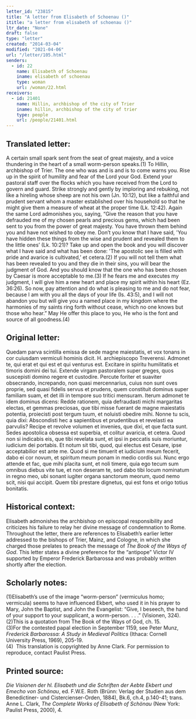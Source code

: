 ```yaml
---
letter_id: "23815"
title: "A letter from Elisabeth of Schoenau ()"
ititle: "a letter from elisabeth of schoenau ()"
ltr_date: "None"
draft: false
type: "letter"
created: "2014-03-04"
modified: "2021-04-06"
url: "/letter/105.html"
senders:
  - id: 22
    name: Elisabeth of Schoenau
    iname: elisabeth of schoenau
    type: woman
    url: /woman/22.html
receivers:
  - id: 21401
    name: Hillin, archbishop of the city of Trier
    iname: hillin, archbishop of the city of trier
    type: people
    url: /people/21401.html
---
```

<h2> Translated letter:</h2><p>A certain small spark sent from the seat of great majesty, and a voice thundering in the heart of a small worm-person speaks.(1) To Hillin, archbishop of Trier. The one who was and is and is to come warns you. Rise up in the spirit of humility and fear of the Lord your God. Extend your pastoral staff over the flocks which you have received from the Lord to govern and guard. Strike strongly and gently by imploring and rebuking, not like a hireling whose sheep are not his own (Jn. 10:12), but like a faithful and prudent servant whom a master established over his household so that he might give them a measure of wheat at the proper time (Lk. 12:42). Again the same Lord admonishes you, saying, “Give the reason that you have defrauded me of my chosen pearls and precious gems, which had been sent to you from the power of great majesty. You have thrown them behind you and have not wished to obey me. Don’t you know that I have said, 'You have hidden these things from the wise and prudent and revealed them to the little ones’ (Lk. 10:21)? Take up and open the book and you will discover what I have said and what has been done: 'The apostolic see is filled with pride and avarice is cultivated,’ et cetera.(2) If you will not tell them what has been revealed to you and they die in their sins, you will bear the judgment of God. And you should know that the one who has been chosen by Caesar is more acceptable to me.(3) If he fears me and executes my judgment, I will give him a new heart and place my spirit within his heart (Ez. 36:26). So now, pay attention and do what is pleasing to me and do not fear, because I am with you all the days of your life (Is. 43:5), and I will not abandon you but will give you a named place in my kingdom where the harmonies of my saints ring forth without cease, which no one knows but those who hear.” May He offer this place to you, He who is the font and source of all goodness.(4)</p><h2 class="mt-4"> Original letter:</h2>Quedam parva scintilla emissa de sede magne maiestatis, et vox tonans in cor cuiusdam vermiculi hominis dicit.  H. archiepiscopo Treverensi.  Admonet te, qui erat et qui est et qui venturus est.  Excitare in spiritu humilitatis et timoris domini dei tui.  Extende virgam pastoralem super greges, quos suscepisti domino regere et custodire.  Percute foriter et suaviter obsecrando, increpando, non quasi mercennarius, cuius non sunt oves proprie, sed quasi fidelis servus et prudens, quem constituit dominus super familiam suam, et det illi in tempore suo tritici mensuram.  Iterum admonet te idem dominus dicens:  Redde rationem, quia defraudasti michi margaritas electas, et gemmas preciosas, que tibi misse fuerant de magne maiestatis potentia, proiecisti post tergum tuum, et noluisti obedire mihi.  Nonne tu scis, quia dixi:  Abscondisti hec a sapientibus et prudentibus et revelasti ea parvulis?  Recipe et revolve volumen et invenies, que dixi, et que facta sunt.  Sedes apostolica obsessa est superbia, et colitur avaricia, et cetera.  Quod non si indicabis eis, que tibi revelata sunt, et ipsi in peccatis suis moriuntur, iudicium dei portabis.  Et notum sit tibi, quod, qui electus est Cesare, ipse acceptabilior est ante me.  Quod si me timuerit et iudicium meum fecerit, dabo ei cor novum, et spiritum meum ponam in medio cordis sui.  Nunc ergo attende et fac, que mihi placita sunt, et noli timere, quia ego tecum sum omnibus diebus vite tue, et non deseram te, sed dabo tibi locum nominatum in regno meo, ubi sonant iugiter organa sanctorum meorum, quod nemo scit, nisi qui accipit.  Quem tibi prestare dignetus, qui est fons et origo totius bonitatis.
<h2 class="mt-4"> Historical context:</h2><p>Elisabeth admonishes the archbishop on episcopal responsibility and criticizes his failure to relay her divine message of condemnation to Rome. Throughout the letter, there are references to Elisabeth’s earlier letter addressed to the bishops of Trier, Mainz, and Cologne, in which she charged those prelates to preach the message of <em>The Book of the Ways of God</em>. This letter states a divine preference for the “antipope” Victor IV supported by Emperor Frederick Barbarossa and was probably written shortly after the election.</p><h2 class="mt-4"> Scholarly notes:</h2><p>(1)Elisabeth’s use of the image “worm-person” (vermiculus homo; vermicula) seems to have influenced Ekbert, who used it in his prayer to Mary, John the Baptist, and John the Evangelist: “Give, I beseech, the hand of your support to your supplicant, a worm-person. . . .” (Visionen, 324). <br>(2)This is a quotation from The Book of the Ways of God, ch. 15. <br>(3)For the contested papal election in September 1159, see Peter Munz, <em>Frederick Barbarossa: A Study in Medieval Politics</em> (Ithaca: Cornell University Press, 1969), 205-19.<br>(4)&nbsp;&nbsp;This translation is copyrighted by Anne Clark. For permission to reproduce, contact Paulist Press.</p><p></p><h2 class="mt-4"> Printed source:</h2><p><em>Die Visionen der hl. Elisabeth und die Schriften der Aebte Ekbert und Emecho von Schönau</em>, ed. F.W.E. Roth (Brünn: Verlag der Studien aus dem Benedictiner- und Cistercienser-Orden, 1884), Bk.6, ch.4, p.140-41; trans. Anne L. Clark, <em>The Complete Works of Elisabeth of Schönau</em> (New York: Paulist Press, 2000), 4.</p>